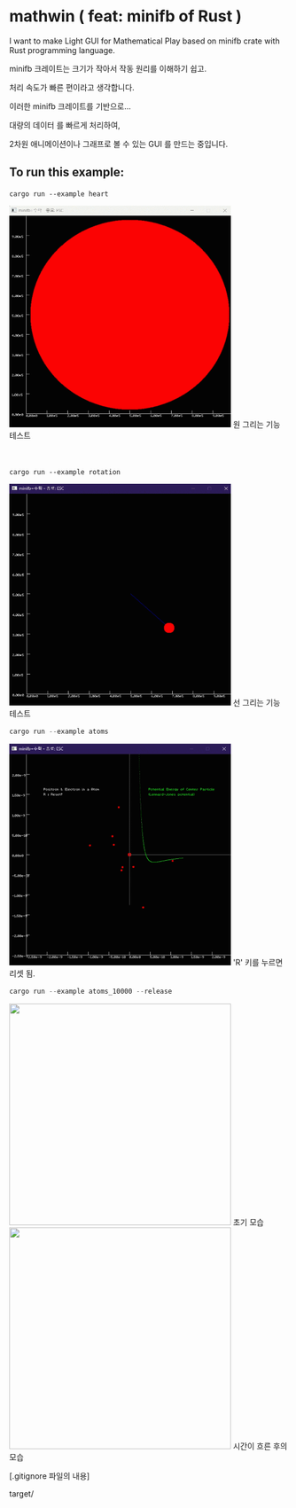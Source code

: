# mathwin ( feat: minifb of Rust )

I want to make Light GUI for Mathematical Play based on minifb crate with Rust programming language.

minifb 크레이트는 크기가 작아서 작동 원리를 이해하기 쉽고.

처리 속도가 빠른 편이라고 생각합니다.

이러한 minifb 크레이트를 기반으로... 

대량의 데이터 를 빠르게 처리하여,

2차원 애니메이션이나 그래프로 볼 수 있는 GUI 를 만드는 중입니다.



## To run this example:

```
cargo run --example heart
```
<img src="pic/heart.gif" width="400" height="400"/>
원 그리는 기능 테스트
<br>
<br>
<br>



```
cargo run --example rotation
```

<img src="pic/rotation.gif" width="400" height="400"/>
선 그리는 기능 테스트




```rust
cargo run --example atoms
```

<img src="pic/atoms.gif" width="400" height="400"/>
'R' 키를 누르면 리셋 됨.



```rust
cargo run --example atoms_10000 --release
```
 
<img src="pic/atoms_10000.gif" width="400" height="400"/>
초기 모습

<img src="pic/atoms_10000-2.gif" width="400" height="400"/>
시간이 흐른 후의 모습




[.gitignore 파일의 내용]

target/

